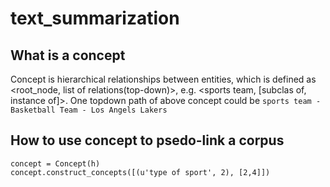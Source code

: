# text_summarization
## What is a concept
Concept is hierarchical relationships between entities, which is defined as <root_node, list of relations(top-down)>, e.g. <sports team, [subclas of, instance of]>.
One topdown path of above concept could be `sports team - Basketball Team - Los Angels Lakers`
## How to use concept to psedo-link a corpus
```
concept = Concept(h)
concept.construct_concepts([(u'type of sport', 2), [2,4]])
```
